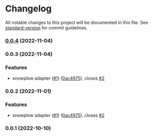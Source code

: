 # Changelog

All notable changes to this project will be documented in this file. See [standard-version](https://github.com/conventional-changelog/standard-version) for commit guidelines.

### [0.0.4](https://github.com/rudderlabs/rudder-snowplow-migrator-js-sdk/compare/v0.0.2...v0.0.4) (2022-11-04)

### 0.0.3 (2022-11-04)


### Features

* snowplow adapter  ([#1](https://github.com/rudderlabs/rudder-snowplow-migrator-js-sdk/issues/1)) ([0ac4975](https://github.com/rudderlabs/rudder-snowplow-migrator-js-sdk/commit/0ac497521244fec388fe24eadf901b894c0eede7)), closes [#2](https://github.com/rudderlabs/rudder-snowplow-migrator-js-sdk/issues/2)

### 0.0.2 (2022-11-01)


### Features

* snowplow adapter  ([#1](https://github.com/rudderlabs/rudder-snowplow-migrator-js-sdk/issues/1)) ([0ac4975](https://github.com/rudderlabs/rudder-snowplow-migrator-js-sdk/commit/0ac497521244fec388fe24eadf901b894c0eede7)), closes [#2](https://github.com/rudderlabs/rudder-snowplow-migrator-js-sdk/issues/2)

### 0.0.1 (2022-10-10)

